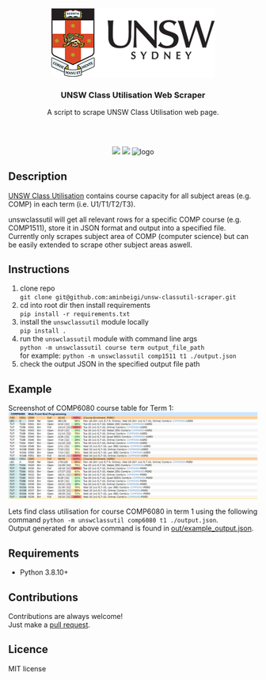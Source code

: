 <p align="center">
<img src="/media/logo.png"/ alt="logo">
<br/>
<h3 align="center">UNSW Class Utilisation Web Scraper</h3>
<p align="center">A script to scrape UNSW Class Utilisation web page. </p>
<h2></h2>
</p>
<br />

<p align="center">
<a href="../../issues"><img src="..."/></a>
<a href="../../pulls"><img src="https://img.shields.io/github/issues-pr/aminbeigi/unsw-classutil-scraper.svg?style=flat-square" /></a>
<img src="https://img.shields.io/github/license/aminbeigi/unsw-classutil-scraper?style=flat-square" alt="logo">
</p>

## Description
<a href="http://classutil.unsw.edu.au/">UNSW Class Utilisation</a> contains course capacity for all subject areas (e.g. COMP) in each term (i.e. U1/T1/T2/T3).  

unswclassutil will get all relevant rows for a specific COMP course (e.g. COMP1511), store it in JSON format and output into a specified file. Currently only scrapes subject area of COMP (computer science) but can be easily extended to scrape other subject areas aswell.

## Instructions
1. clone repo  
`git clone git@github.com:aminbeigi/unsw-classutil-scraper.git`
2. cd into root dir then install requirements  
`pip install -r requirements.txt`
3. install the `unswclassutil` module locally     
`pip install .` 
4. run the `unswclassutil` module with command line args  
`python -m unswclassutil course term output_file_path`  
for example: `python -m unswclassutil comp1511 t1 ./output.json`
5. check the output JSON in the specified output file path

## Example
Screenshot of COMP6080 course table for Term 1:  
<img src="media/comp6080t1_course_table.PNG" alt="media/comp6080t1_course_table.PNG">

Lets find class utilisation for course COMP6080 in term 1 using the following command `python -m unswclassutil comp6080 t1 ./output.json`.  
Output generated for above command is found in <a href="out/example_output.json">out/example_output.json</a>.

## Requirements
* Python 3.8.10+

## Contributions
Contributions are always welcome!  
Just make a [pull request](../../pulls).

## Licence
MIT license
